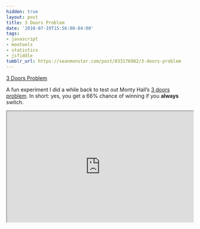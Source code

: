 ```yaml
---
hidden: true
layout: post
title: 3 Doors Problem
date: '2010-07-19T15:56:00-04:00'
tags:
- javascript
- mootools
- statistics
- jsfiddle
tumblr_url: https://seanmonstar.com/post/833176982/3-doors-problem
---
```

[3 Doors Problem](http://mootools.net/shell/kyFBA/2/)  

A fun experiment I did a while back to test out Monty Hall’s [3 doors problem](http://en.wikipedia.org/wiki/Monty_Hall_problem). In short: yes, you get a 66% chance of winning if you **always** switch.

<iframe style="width: 100%; height: 300px" src="http://jsfiddle.net/seanmonstar/Y3qaq/embedded/"></iframe>
